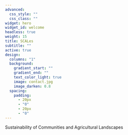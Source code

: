 ```yaml
---
advanced:
  css_style: ""
  css_class: ""
widget: hero
widget_id: welcome
headless: true
weight: 15
title: SCALes
subtitle: ""
active: true
design:
  columns: "1"
  background:
    gradient_start: ""
    gradient_end: ""
    text_color_light: true
    image: contact.jpg
    image_darken: 0.8
  spacing:
    padding:
      - 20px
      - "0"
      - 20px
      - "0"
---
```







Sustainability of Communities and Agricultural Landscapes